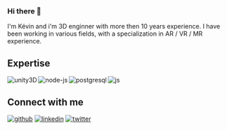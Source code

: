 ### Hi there 👋
I'm Kévin and i'm 3D enginner with more then 10 years experience. I have been working in various fields, with a specialization in AR / VR / MR experience.

## Expertise
<img align="left" alt="unity3D" src="https://img.shields.io/badge/-unity3D-000000?style=for-the-badge&logo=unity&logoColor=white">
<img align="left" alt="node-js" src="https://img.shields.io/badge/-node_js-339933?style=for-the-badge&logo=node.js&logoColor=white">
<img align="left" alt="postgresql" src="https://img.shields.io/badge/-postgreSQL-4169E1?style=for-the-badge&logo=postgresql&logoColor=white">
<img align="left" alt="js" src="https://img.shields.io/badge/-JS-F7DF1E?style=for-the-badge&logo=javascript&logoColor=white">
<br>

## Connect with me
[<img src='https://img.shields.io/badge/-GitHub-181717?style=social&logo=github' alt='github'>](https://github.com/ketourneau)
[<img src='https://img.shields.io/badge/-LinkedIn-0A66C2?style=social&logo=linkedin' alt='linkedin'>](https://fr.linkedin.com/in/k%C3%A9vin-etourneau-12b32749/)
[<img src='https://img.shields.io/badge/-Twitter-1DA1F2?style=social&logo=twitter' alt='twitter'>](https://twitter.com/etourneaukevin)
